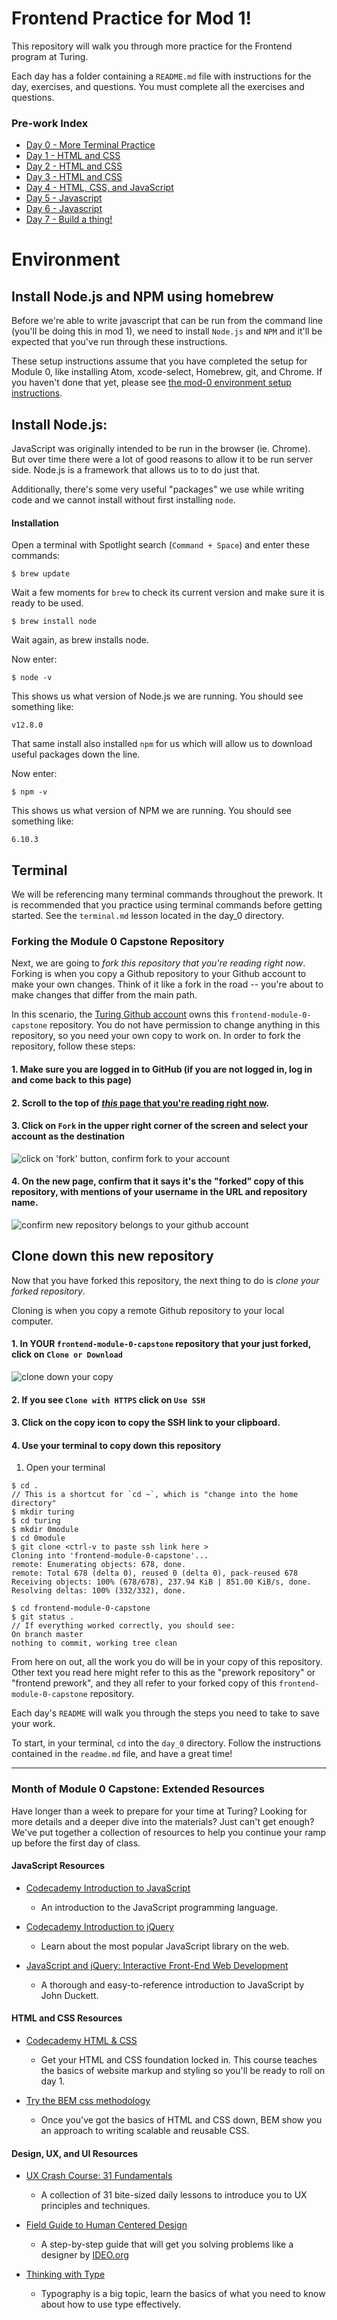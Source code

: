 # Frontend Practice for Mod 1!

This repository will walk you through more practice for the Frontend program at Turing.

Each day has a folder containing a `README.md` file with instructions for the day, exercises, and questions. You must complete all the exercises and questions.

### Pre-work Index

* [Day 0 - More Terminal Practice](day_0)
* [Day 1 - HTML and CSS](day_1)
* [Day 2 - HTML and CSS](day_2)
* [Day 3 - HTML and CSS](day_3)
* [Day 4 - HTML, CSS, and JavaScript](day_4)
* [Day 5 - Javascript](day_5)
* [Day 6 - Javascript](day_6)
* [Day 7 - Build a thing!](day_7)


# Environment

## Install Node.js and NPM using homebrew

Before we're able to write javascript that can be run from the command line (you'll be doing this in mod 1), we need to install `Node.js` and `NPM` and it'll be expected that you've run through these instructions.

These setup instructions assume that you have completed the setup for Module 0, like installing Atom, xcode-select, Homebrew, git, and Chrome. If you haven't done that yet, please see [the mod-0 environment setup instructions](http://mod0.turing.io/setup-instructions).

## Install Node.js:
JavaScript was originally intended to be run in the browser (ie. Chrome). But over time there were a lot of good reasons to allow it to be run server side. Node.js is a framework that allows us to to do just that.

Additionally, there's some very useful "packages" we use while writing code and we cannot install without first installing `node`.

#### Installation

Open a terminal with Spotlight search (`Command + Space`) and enter these commands:

```
$ brew update
```
Wait a few moments for `brew` to check its current version and make sure it is ready to be used.

```
$ brew install node
```
Wait again, as brew installs node.


Now enter:

```
$ node -v
```

This shows us what version of Node.js we are running. You should see something like:

```
v12.8.0
```

That same install also installed `npm` for us which will allow us to download useful packages down the line.

Now enter:

```
$ npm -v
```

This shows us what version of NPM we are running. You should see something like:

```
6.10.3
```

## Terminal

We will be referencing many terminal commands throughout the prework. It is recommended that you practice using terminal commands before getting started. See the `terminal.md` lesson located in the day_0 directory.

### Forking the Module 0 Capstone Repository

Next, we are going to *fork this repository that you're reading right now*. Forking is when you copy a Github repository to your Github account to make your own changes. Think of it like a fork in the road -- you're about to make changes that differ from the main path.

In this scenario, the [Turing Github account](https://github.com/turingschool) owns this `frontend-module-0-capstone` repository. You do not have permission to change anything in this repository, so you need your own copy to work on. In order to fork the repository, follow these steps:

####  1. Make sure you are logged in to GitHub (if you are not logged in, log in and come back to this page)

####  2. Scroll to the top of [*this* page that you're reading right now](https://github.com/turingschool-examples/frontend-module-0-capstone).

####  3. Click on `Fork` in the upper right corner of the screen and select your account as the destination

![click on 'fork' button, confirm fork to your account](/images/fork_01.jpg)

####  4. On the new page, confirm that it says it's the "forked" copy of this repository, with mentions of your username in the URL and repository name.

![confirm new repository belongs to _your_ github account](/images/fork_02.jpg)

## Clone down this new repository

Now that you have forked this repository, the next thing to do is *clone your forked repository*.

Cloning is when you copy a remote Github repository to your local computer.

#### 1. In YOUR `frontend-module-0-capstone` repository that your just forked, click on `Clone or Download`

![clone down your copy](/images/fork_03.jpg)


#### 2. If you see `Clone with HTTPS` click on `Use SSH`

#### 3. Click on the copy icon to copy the SSH link to your clipboard.

#### 4. Use your terminal to copy down this repository


1. Open your terminal

```
$ cd .
// This is a shortcut for `cd ~`, which is "change into the home directory"
$ mkdir turing
$ cd turing
$ mkdir 0module
$ cd 0module
$ git clone <ctrl-v to paste ssh link here >
Cloning into 'frontend-module-0-capstone'...
remote: Enumerating objects: 678, done.
remote: Total 678 (delta 0), reused 0 (delta 0), pack-reused 678
Receiving objects: 100% (678/678), 237.94 KiB | 851.00 KiB/s, done.
Resolving deltas: 100% (332/332), done.

$ cd frontend-module-0-capstone
$ git status .
// If everything worked correctly, you should see:
On branch master
nothing to commit, working tree clean
```

From here on out, all the work you do will be in your copy of this repository. Other text you read here might refer to this as the "prework repository" or "frontend prework", and they all refer to your forked copy of this `frontend-module-0-capstone` repository.

Each day's `README` will walk you through the steps you need to take to save your work.

To start, in your terminal, `cd` into the `day_0` directory. Follow the instructions contained in the `readme.md` file, and have a great time!

----------------------------------

### Month of Module 0 Capstone: Extended Resources

Have longer than a week to prepare for your time at Turing? Looking for more details and a deeper dive into the materials? Just can't get enough? We've put together a collection of resources to help you continue your ramp up before the first day of class.

#### JavaScript Resources

* [Codecademy Introduction to JavaScript](https://www.codecademy.com/learn/javascript)
  * An introduction to the JavaScript programming language.

* [Codecademy Introduction to jQuery](https://www.codecademy.com/learn/learn-jquery)
  * Learn about the most popular JavaScript library on the web.

* [JavaScript and jQuery: Interactive Front-End Web Development](http://www.amazon.com/JavaScript-JQuery-Interactive-Front-End-Development/dp/1118531647/ref=la_B001IR3Q7I_1_3?s=books&ie=UTF8&qid=1457549440&sr=1-3)
  * A thorough and easy-to-reference introduction to JavaScript by John Duckett.

#### HTML and CSS Resources

* [Codecademy HTML & CSS](https://www.codecademy.com/learn/web)
  * Get your HTML and CSS foundation locked in. This course teaches the basics of website markup and styling so you'll be ready to roll on day 1.

* [Try the BEM css methodology](http://getbem.com/introduction/)
  * Once you've got the basics of HTML and CSS down, BEM show you an approach to writing scalable and reusable CSS.

#### Design, UX, and UI Resources

* [UX Crash Course: 31 Fundamentals](http://thehipperelement.com/post/75476711614/ux-crash-course-31-fundamentals)
  * A collection of 31 bite-sized daily lessons to introduce you to UX principles and techniques.

* [Field Guide to Human Centered Design](http://www.designkit.org/resources/1)
  * A step-by-step guide that will get you solving problems like a designer by [IDEO.org](https://www.ideo.org/)

* [Thinking with Type](http://www.thinkingwithtype.com/)
  * Typography is a big topic, learn the basics of what you need to know about how to use type effectively.
